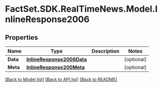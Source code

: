 # FactSet.SDK.RealTimeNews.Model.InlineResponse2006

## Properties

Name | Type | Description | Notes
------------ | ------------- | ------------- | -------------
**Data** | [**InlineResponse2006Data**](InlineResponse2006Data.md) |  | [optional] 
**Meta** | [**InlineResponse200Meta**](InlineResponse200Meta.md) |  | [optional] 

[[Back to Model list]](../README.md#documentation-for-models) [[Back to API list]](../README.md#documentation-for-api-endpoints) [[Back to README]](../README.md)

